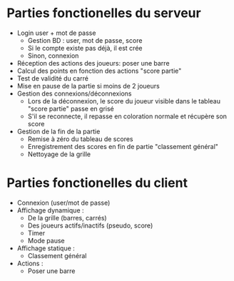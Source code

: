 # Parties fonctionelles du serveur
- Login user + mot de passe
  - Gestion BD : user, mot de passe, score
  - Si le compte existe pas déjà, il est crée
  - Sinon, connexion
- Réception des actions des joueurs: poser une barre
- Calcul des points en fonction des actions "score partie"
- Test de validité du carré
- Mise en pause de la partie si moins de 2 joueurs
- Gestion des connexions/déconnexions
  - Lors de la déconnexion, le score du joueur visible dans le tableau "score partie" passe en grisé
  - S'il se reconnecte, il repasse en coloration normale et récupère son score
- Gestion de la fin de la partie
  - Remise à zéro du tableau de scores
  - Enregistrement des scores en fin de partie "classement général"
  - Nettoyage de la grille

# Parties fonctionelles du client

- Connexion (user/mot de passe)
- Affichage dynamique :
    - De la grille (barres, carrés)
    - Des joueurs actifs/inactifs (pseudo, score)
    - Timer
    - Mode pause
- Affichage statique :
    - Classement général
- Actions :
    - Poser une barre
